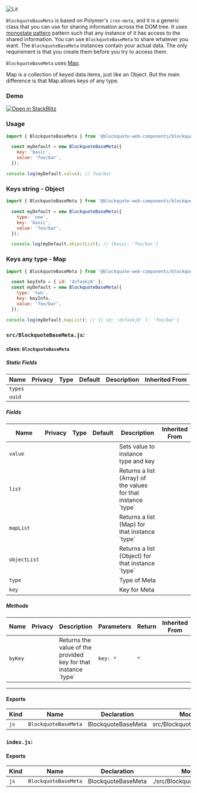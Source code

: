 ![Lit](https://img.shields.io/badge/lit-3.0.0-blue.svg)

`BlockquoteBaseMeta` is based on Polymer's `iron-meta`, and it is a generic class that you can use for sharing information across the DOM tree.
It uses [monostate pattern](http://c2.com/cgi/wiki?MonostatePattern) pattern such that any instance of it has access to the shared information.
You can use `BlockquoteBaseMeta` to share whatever you want.
The `BlockquoteBaseMeta` instances contain your actual data. The only requirement is that you
create them before you try to access them.

`BlockquoteBaseMeta` uses [Map](https://developer.mozilla.org/en-US/docs/Web/JavaScript/Reference/Global_Objects/Map).

Map is a collection of keyed data items, just like an Object.
But the main difference is that Map allows keys of any type.

### Demo

[![Open in StackBlitz](https://developer.stackblitz.com/img/open_in_stackblitz.svg)](https://stackblitz.com/github/oscarmarina/blockquote-web-components/tree/main/packages/base/blockquote-base-meta)

### Usage

```js
import { BlockquoteBaseMeta } from '@blockquote-web-components/blockquote-base-meta';

  const myDefault = new BlockquoteBaseMeta({
    key: 'basic',
    value: 'foo/bar',
  });

console.log(myDefault.value); // foo/bar
```

### Keys string - Object

```js
import { BlockquoteBaseMeta } from '@blockquote-web-components/blockquote-base-meta';

  const myDefault = new BlockquoteBaseMeta({
    type: 'one',
    key: 'basic',
    value: 'foo/bar',
  });

  console.log(myDefault.objectList); // {basic: 'foo/bar'}
```

### Keys any type - Map

```js
import { BlockquoteBaseMeta } from '@blockquote-web-components/blockquote-base-meta';

  const keyInfo = { id: 'dsfaskj0' };
  const myDefault = new BlockquoteBaseMeta({
    type: 'two',
    key: keyInfo,
    value: 'foo/bar',
  });

console.log(myDefault.mapList); // {{ id: 'dsfaskj0' }: 'foo/bar'}
```


### `src/BlockquoteBaseMeta.js`:

#### class: `BlockquoteBaseMeta`

##### Static Fields

| Name    | Privacy | Type | Default | Description | Inherited From |
| ------- | ------- | ---- | ------- | ----------- | -------------- |
| `types` |         |      |         |             |                |
| `uuid`  |         |      |         |             |                |

##### Fields

| Name         | Privacy | Type | Default | Description                                                     | Inherited From |
| ------------ | ------- | ---- | ------- | --------------------------------------------------------------- | -------------- |
| `value`      |         |      |         | Sets value to instance type and key                             |                |
| `list`       |         |      |         | Returns a list (Array) of the values for that instance \`type\` |                |
| `mapList`    |         |      |         | Returns a list (Map) for that instance \`type\`                 |                |
| `objectList` |         |      |         | Returns a list (Object) for that instance \`type\`              |                |
| `type`       |         |      |         | Type of Meta                                                    |                |
| `key`        |         |      |         | Key for Meta                                                    |                |

##### Methods

| Name    | Privacy | Description                                                      | Parameters | Return | Inherited From |
| ------- | ------- | ---------------------------------------------------------------- | ---------- | ------ | -------------- |
| `byKey` |         | Returns the value of the provided key for that instance \`type\` | `key: *`   | `*`    |                |

<hr/>

#### Exports

| Kind | Name                 | Declaration        | Module                    | Package |
| ---- | -------------------- | ------------------ | ------------------------- | ------- |
| `js` | `BlockquoteBaseMeta` | BlockquoteBaseMeta | src/BlockquoteBaseMeta.js |         |

### `index.js`:

#### Exports

| Kind | Name                 | Declaration        | Module                      | Package |
| ---- | -------------------- | ------------------ | --------------------------- | ------- |
| `js` | `BlockquoteBaseMeta` | BlockquoteBaseMeta | ./src/BlockquoteBaseMeta.js |         |
